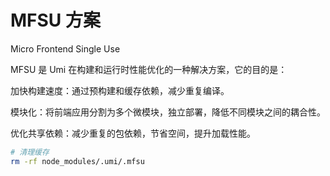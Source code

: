 # MFSU 方案
Micro Frontend Single Use

MFSU 是 Umi 在构建和运行时性能优化的一种解决方案，它的目的是：

加快构建速度：通过预构建和缓存依赖，减少重复编译。

模块化：将前端应用分割为多个微模块，独立部署，降低不同模块之间的耦合性。

优化共享依赖：减少重复的包依赖，节省空间，提升加载性能。

``` bash
# 清理缓存
rm -rf node_modules/.umi/.mfsu
```